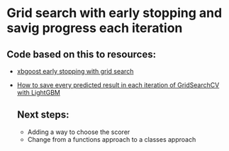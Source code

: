 # Grid search with early stopping and savig progress each iteration

## Code based on this to resources:
- [xbgoost early stopping with grid search](https://xgboosting.com/xgboost-early-stopping-with-grid-search/)
- [How to save every predicted result in each iteration of GridSearchCV with LightGBM](https://stackoverflow.com/questions/55423988/how-to-save-every-predicted-result-in-each-iteration-of-gridsearchcv-with-lightg)

  ## Next steps:
  - Adding a way to choose the scorer
  - Change from a functions approach to a classes approach
  

